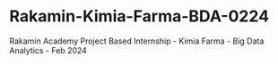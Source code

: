 # Rakamin-Kimia-Farma-BDA-0224
Rakamin Academy Project Based Internship - Kimia Farma - Big Data Analytics - Feb 2024
